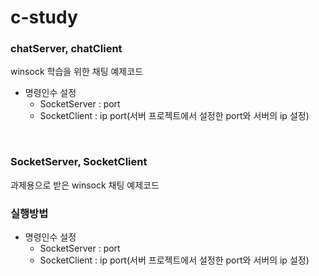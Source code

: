 # c-study

### chatServer, chatClient
winsock 학습을 위한 채팅 예제코드
- 명령인수 설정
  - SocketServer : port
  - SocketClient : ip port(서버 프로젝트에서 설정한 port와 서버의 ip 설정)

<br>

### SocketServer, SocketClient
과제용으로 받은 winsock 채팅 예제코드

### 실행방법
- 명령인수 설정
  - SocketServer : port
  - SocketClient : ip port(서버 프로젝트에서 설정한 port와 서버의 ip 설정)
